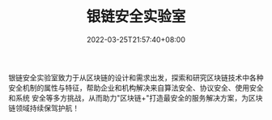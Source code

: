 ﻿---
weight: 
title: "银链安全实验室"
description: "银链安全实验室致力于从区块链的设计和需求出发，探索和研究区块链技术中各种安全机制的属性与特征，帮助企业和机构解决来自算法安全、协议安全、使用安全和系统 安全等多方挑战，..."
date: 2022-03-25T21:57:40+08:00
lastmod: 2022-03-25T16:45:40+08:00
draft: false
authors: ["Metabd"]
featuredImage: "yinliananquanshiyanshi.png"
link: ""
tags: ["安全机构","银链安全实验室"]
categories: ["navigation"]
navigation: ["安全机构"]
lightgallery: true
toc: true
pinned: false
recommend: false
recommend1: false
---
银链安全实验室致力于从区块链的设计和需求出发，探索和研究区块链技术中各种安全机制的属性与特征，帮助企业和机构解决来自算法安全、协议安全、使用安全和系统 安全等多方挑战，从而助力"区块链+"打造最安全的服务解决方案，为区块链领域持续保驾护航！
